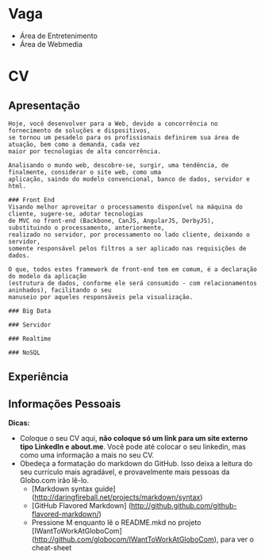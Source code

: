 Vaga
====

* Área de Entretenimento
* Área de Webmedia

CV
==

## Apresentação

    Hoje, você desenvolver para a Web, devido a concorrência no fornecimento de soluções e dispositivos, 
    se tornou um pesadelo para os profissionais definirem sua área de atuação, bem como a demanda, cada vez 
    maior por tecnologias de alta concorrência.
    
    Analisando o mundo web, descobre-se, surgir, uma tendência, de finalmente, considerar o site web, como uma
    aplicação, saindo do modelo convencional, banco de dados, servidor e html.
    
    ### Front End
    Visando melhor aproveitar o processamento disponível na máquina do cliente, sugere-se, adotar tecnologias
    de MVC no front-end (Backbone, CanJS, AngularJS, DerbyJS), substituindo o processamento, anteriormente,
    realizado no servidor, por processamento no lado cliente, deixando o servidor, 
    somente responsável pelos filtros a ser aplicado nas requisições de dados.
    
    O que, todos estes framework de front-end tem em comum, é a declaração do modelo da aplicação
    (estrutura de dados, conforme ele será consumido - com relacionamentos aninhados), facilitando o seu 
    manuseio por aqueles responsáveis pela visualização.
    
    ### Big Data
    
    ### Servidor
    
    ### Realtime
    
    ### NoSQL
    
    
    
    
    
    
    
    


## Experiência

## Informações Pessoais



__Dicas:__
* Coloque o seu CV aqui, __não coloque só um link para um site externo tipo LinkedIn e about.me__. Você pode até colocar o seu linkedin, mas como uma informação a mais no seu CV.
* Obedeça a formatação do markdown do GitHub. Isso deixa a leitura do seu currículo mais agradável, e provavelmente mais pessoas da Globo.com irão lê-lo.
	* [Markdown syntax guide] (http://daringfireball.net/projects/markdown/syntax)
	* [GitHub Flavored Markdown] (http://github.github.com/github-flavored-markdown/)
	* Pressione M enquanto lê o README.mkd no projeto [IWantToWorkAtGloboCom] (http://github.com/globocom/IWantToWorkAtGloboCom), para ver o cheat-sheet
